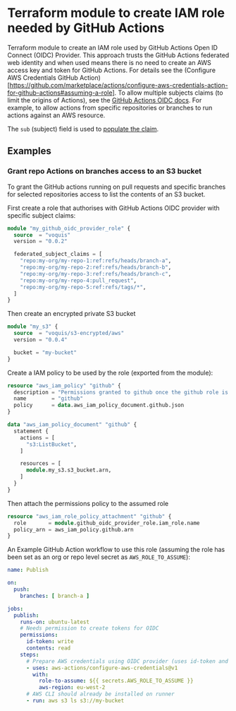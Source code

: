 # Terraform module to create IAM role needed by GitHub Actions
Terraform module to create an IAM role used by GitHub Actions Open ID Connect (OIDC) Provider.
This approach trusts the GitHub Actions federated web identity and when used means there is no need to create an AWS access key and token for GitHub Actions.
For details see the (Configure AWS Credentials GitHub Action)[https://github.com/marketplace/actions/configure-aws-credentials-action-for-github-actions#assuming-a-role].
To allow multiple subjects claims (to limit the origins of Actions), see the [GitHub Actions OIDC docs](https://docs.github.com/en/actions/deployment/security-hardening-your-deployments/about-security-hardening-with-openid-connect#examples).
For example, to allow actions from specific repositories or branches to run actions against an AWS resource.

The `sub` (subject) field is used to [populate the claim](https://docs.aws.amazon.com/IAM/latest/UserGuide/reference_policies_iam-condition-keys.html#condition-keys-wif).

## Examples
### Grant repo Actions on branches access to an S3 bucket
To grant the GitHub actions running on pull requests and specific branches for selected repositories access to list the contents of an S3 bucket.

First create a role that authorises with GitHub Actions OIDC provider with specific subject claims:
```terraform
module "my_github_oidc_provider_role" {
  source  = "voquis"
  version = "0.0.2"

  federated_subject_claims = [
    "repo:my-org/my-repo-1:ref:refs/heads/branch-a",
    "repo:my-org/my-repo-2:ref:refs/heads/branch-b",
    "repo:my-org/my-repo-3:ref:refs/heads/branch-c",
    "repo:my-org/my-repo-4:pull_request",
    "repo:my-org/my-repo-5:ref:refs/tags/*",
  ]
}
```

Then create an encrypted private S3 bucket
```terraform
module "my_s3" {
  source  = "voquis/s3-encrypted/aws"
  version = "0.0.4"

  bucket = "my-bucket"
}
```

Create a IAM policy to be used by the role (exported from the module):
```terraform
resource "aws_iam_policy" "github" {
  description = "Permissions granted to github once the github role is assumed"
  name        = "github"
  policy      = data.aws_iam_policy_document.github.json
}

data "aws_iam_policy_document" "github" {
  statement {
    actions = [
      "s3:ListBucket",
    ]

    resources = [
      module.my_s3.s3_bucket.arn,
    ]
  }
}
```

Then attach the permissions policy to the assumed role
```terraform
resource "aws_iam_role_policy_attachment" "github" {
  role       = module.github_oidc_provider_role.iam_role.name
  policy_arn = aws_iam_policy.github.arn
}
```

An Example GitHub Action workflow to use this role (assuming the role has been set as an org or repo level secret as `AWS_ROLE_TO_ASSUME`):
```yaml
name: Publish

on:
  push:
    branches: [ branch-a ]

jobs:
  publish:
    runs-on: ubuntu-latest
    # Needs permission to create tokens for OIDC
    permissions:
      id-token: write
      contents: read
    steps:
      # Prepare AWS credentials using OIDC provider (uses id-token and contents)
      - uses: aws-actions/configure-aws-credentials@v1
        with:
          role-to-assume: ${{ secrets.AWS_ROLE_TO_ASSUME }}
          aws-region: eu-west-2
      # AWS CLI should already be installed on runner
      - run: aws s3 ls s3://my-bucket

```
